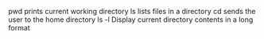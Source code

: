 pwd prints current working directory
ls lists files in a directory
cd sends the user to the home directory
ls -l Display current directory contents in a long format
